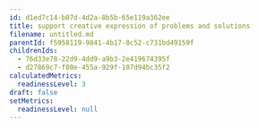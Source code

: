 ```yaml
---
id: d1ed7c14-b07d-4d2a-8b5b-65e119a362ee
title: support creative expression of problems and solutions
filename: untitled.md
parentId: f5958119-9841-4b17-8c52-c731bd49159f
childrenIds:
  - 76d33e78-22d9-4dd9-a9b3-2e419674395f
  - d27869c7-f80e-455a-929f-107d94bc35f2
calculatedMetrics:
  readinessLevel: 3
draft: false
setMetrics:
  readinessLevel: null
---
```


